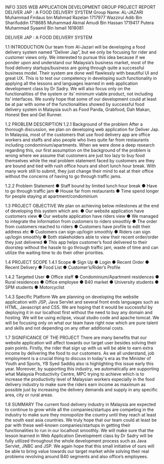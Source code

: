 INFO 3305
WEB APPLICATION DEVELOPMENT
GROUP PROJECT REPORT
DELIVER JAP :
A FOOD DELIVERY SYSTEM
Group Name:
AL-JAZARI
Muhammad Firdaus bin Mahmad Razelan 1717977
Wazzirul Adib Bin Sharifuddin 1718685
Muhammad Akmal Amudi Bin Hassan 1719417
Putera Muhammad Syaamil Bin Ismail 1618081

DELIVER JAP :
A FOOD DELIVERY SYSTEM

1.1 INTRODUCTION
Our team from Al-Jazari will be developing a food delivery system named “Deliver Jap”, but we only be focusing for rider and customer views only. We interested to pursue this idea because if we ponder upon and understand our Malaysia’s business market, most of the food delivery startups/business are going through quite a successful business model. Their system are done well flawlessly with beautiful UI and great UX. This is to test our competency in developing such functionality in applying all the lessons and languages learned in web application development class by Dr Sadry. We will also focus only on the functionalities of the system or its’ minimum viable product, not including its’ interfaces. We surely hope that some of our development could at least be at par with some of the functionalities showed by successful food delivery system in Malaysia such as Food Panda, Grabfood, Dah Makan, Honest Bee and Get Runner.

1.2 PROBLEM DESCRIPTION
1.2.1 Background of the problem
After a thorough discussion, we plan on developing web application for Deliver Jap. In Malaysia, most of the customers that use food delivery app are office workers and staffs and also people who lives quite far from restaurants including
condominium/apartments. When we were done a deep research regarding this, our first assumption on the background of the problem is wrong where we assume that customers are just too lazy to buy food themselves while the real problem statement faced by customers are they are bound and tied with rush office hours and short lunch hour break. With many work still to submit, they just change their mind to eat at their office without the concerns of having to go through traffic jams.

1.2.2 Problem Statement
● Staff bound by limited lunch hour break
● Have to go through traffic jam
● House far from restaurants
● Time spend longer for people staying at apartment/condominium

1.3 PROJECT OBJECTIVE
We plan on achieving below milestones at the end of developing this system which are:
● Our website application have customers view
● Our website application have riders view
● We managed to integrate the information from customers to riders smoothly
● The order from customers reached to riders
● Customers have profile to edit their address etc
● Customers can sign up/login smoothly
● Riders can sign up/login smoothly
● Both stakeholders able to view their recent order/order they just delivered
● This app helps customer’s food delivered to their doorstep without the hassle to go through traffic jam, waste of time and can utilize the waiting time to do their other priorities.

1.4 PROJECT SCOPE
1.4.1 Scope
● Sign Up
● Login
● Recent Order
● Recent Delivery
● Food List
● Customer’s/Rider’s Profile

1.4.2 Targeted User
● Office staff
● Condominium/Apartment residences
● Rural residences
● Office employee
● B40 market
● University students
● SPM students
● Motorcyclist

1.4.3 Specific Platform
We are planning on developing the website application with JSP, Java Servlet and several front ends languages such as HTML, Javascript and CSS. We are hoping that it would be successful by deploying it in our localhost first without the need to buy any domain and hosting. We will be using eclipse, visual studio code and apache tomcat. We will be focusing only on what our team have right now which are pure talent and skills and not depending on any other additional costs.

1.7 SIGNIFICANCE OF THE PROJECT
There are many benefits that our website application will affect towards our target user besides solving their pain points. Firstly, the rider that sign up with us will be able to earn extra income by delivering the food to our customers. As we all understand, job employment is a crucial thing to discuss in today's era as the Minister of Youth and Sports, YB Syed Saddiq also is highlighting this issue early this year. Moreover, by supporting this industry, we automatically are supporting what Malaysia Productivity Centre, MPC trying to achieve which is to increase the productivity level of Malaysian workers especially in the food delivery industry to make sure the riders earn income as maximum as possible just by increasing the delivery demands and supply in any specific area, city or rural areas.

1.8 SUMMARY
The current food delivery industry in Malaysia are expected to continue to grow while all the companies/startups are competing in the industry to make sure they monopolize the country until they reach at least the south east asia countries. We truly hope that our team could at least be par with these well-known companies/startups in getting their functionalities to run in our localhost smoothly.
We will make sure that the lesson learned in Web Application Development class by Dr Sadry will be fully utilized throughout the whole development process such as Java Servlet, JNBC and JSP. We again hope that this small initiative of ours will be able to bring value towards our target market while solving their real problems revolving around B40 segments and also office’s employees.
